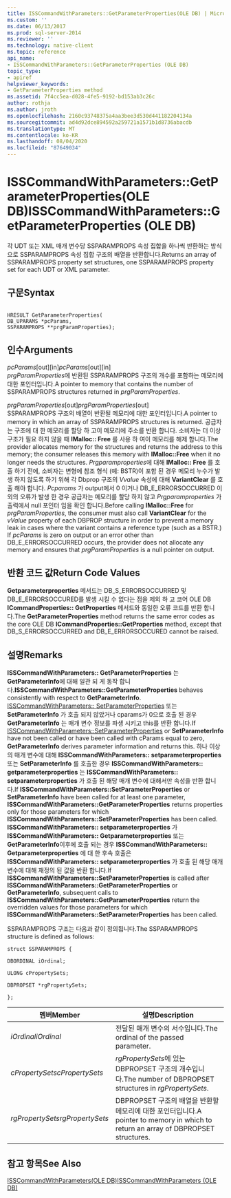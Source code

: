 ```yaml
---
title: ISSCommandWithParameters::GetParameterProperties(OLE DB) | Microsoft Docs
ms.custom: ''
ms.date: 06/13/2017
ms.prod: sql-server-2014
ms.reviewer: ''
ms.technology: native-client
ms.topic: reference
api_name:
- ISSCommandWithParameters::GetParameterProperties (OLE DB)
topic_type:
- apiref
helpviewer_keywords:
- GetParameterProperties method
ms.assetid: 7f4cc5ea-d028-4fe5-9192-bd153ab3c26c
author: rothja
ms.author: jroth
ms.openlocfilehash: 2160c93748375a4aa3bee3d530d441182204134a
ms.sourcegitcommit: ad4d92dce894592a259721a1571b1d8736abacdb
ms.translationtype: MT
ms.contentlocale: ko-KR
ms.lasthandoff: 08/04/2020
ms.locfileid: "87649034"
---
```

# <a name="isscommandwithparametersgetparameterproperties-ole-db"></a><span data-ttu-id="5b91b-102">ISSCommandWithParameters::GetParameterProperties(OLE DB)</span><span class="sxs-lookup"><span data-stu-id="5b91b-102">ISSCommandWithParameters::GetParameterProperties (OLE DB)</span></span>
  <span data-ttu-id="5b91b-103">각 UDT 또는 XML 매개 변수당 SSPARAMPROPS 속성 집합을 하나씩 반환하는 방식으로 SSPARAMPROPS 속성 집합 구조의 배열을 반환합니다.</span><span class="sxs-lookup"><span data-stu-id="5b91b-103">Returns an array of SSPARAMPROPS property set structures, one SSPARAMPROPS property set for each UDT or XML parameter.</span></span>  
  
## <a name="syntax"></a><span data-ttu-id="5b91b-104">구문</span><span class="sxs-lookup"><span data-stu-id="5b91b-104">Syntax</span></span>  
  
```  
  
HRESULT GetParameterProperties(  
DB_UPARAMS *pcParams,  
SSPARAMPROPS **prgParamProperties);  
```  
  
## <a name="arguments"></a><span data-ttu-id="5b91b-105">인수</span><span class="sxs-lookup"><span data-stu-id="5b91b-105">Arguments</span></span>  
 <span data-ttu-id="5b91b-106">*pcParams*[out][in]</span><span class="sxs-lookup"><span data-stu-id="5b91b-106">*pcParams*[out][in]</span></span>  
 <span data-ttu-id="5b91b-107">*prgParamProperties*에 반환된 SSPARAMPROPS 구조의 개수를 포함하는 메모리에 대한 포인터입니다.</span><span class="sxs-lookup"><span data-stu-id="5b91b-107">A pointer to memory that contains the number of SSPARAMPROPS structures returned in *prgParamProperties*.</span></span>  
  
 <span data-ttu-id="5b91b-108">*prgParamProperties*[out]</span><span class="sxs-lookup"><span data-stu-id="5b91b-108">*prgParamProperties*[out]</span></span>  
 <span data-ttu-id="5b91b-109">SSPARAMPROPS 구조의 배열이 반환될 메모리에 대한 포인터입니다.</span><span class="sxs-lookup"><span data-stu-id="5b91b-109">A pointer to memory in which an array of SSPARAMPROPS structures is returned.</span></span> <span data-ttu-id="5b91b-110">공급자는 구조에 대 한 메모리를 할당 하 고이 메모리에 주소를 반환 합니다. 소비자는 더 이상 구조가 필요 하지 않을 때 **IMalloc:: Free** 를 사용 하 여이 메모리를 해제 합니다.</span><span class="sxs-lookup"><span data-stu-id="5b91b-110">The provider allocates memory for the structures and returns the address to this memory; the consumer releases this memory with **IMalloc::Free** when it no longer needs the structures.</span></span> <span data-ttu-id="5b91b-111">*Prgparamproperties*에 대해 **IMalloc:: Free** 를 호출 하기 전에, 소비자는 변형에 참조 형식 (예: BSTR)이 포함 된 경우 메모리 누수가 발생 하지 않도록 하기 위해 각 Dbprop 구조의 *Vvalue* 속성에 대해 **VariantClear** 를 호출 해야 합니다. *Pcparams* 가 output에서 0 이거나 DB_E_ERRORSOCCURRED 이외의 오류가 발생 한 경우 공급자는 메모리를 할당 하지 않고 *Prgparamproperties* 가 출력에서 null 포인터 임을 확인 합니다.</span><span class="sxs-lookup"><span data-stu-id="5b91b-111">Before calling **IMalloc::Free** for *prgParamProperties*, the consumer must also call **VariantClear** for the *vValue* property of each DBPROP structure in order to prevent a memory leak in cases where the variant contains a reference type (such as a BSTR.) If *pcParams* is zero on output or an error other than DB_E_ERRORSOCCURRED occurs, the provider does not allocate any memory and ensures that *prgParamProperties* is a null pointer on output.</span></span>  
  
## <a name="return-code-values"></a><span data-ttu-id="5b91b-112">반환 코드 값</span><span class="sxs-lookup"><span data-stu-id="5b91b-112">Return Code Values</span></span>  
 <span data-ttu-id="5b91b-113">**Getparameterproperties** 메서드는 DB_S_ERRORSOCCURRED 및 DB_E_ERRORSOCCURED를 발생 시킬 수 없다는 점을 제외 하 고 코어 OLE DB **ICommandProperties:: GetProperties** 메서드와 동일한 오류 코드를 반환 합니다.</span><span class="sxs-lookup"><span data-stu-id="5b91b-113">The **GetParameterProperties** method returns the same error codes as the core OLE DB **ICommandProperties::GetProperties** method, except that DB_S_ERRORSOCCURRED and DB_E_ERRORSOCCURED cannot be raised.</span></span>  
  
## <a name="remarks"></a><span data-ttu-id="5b91b-114">설명</span><span class="sxs-lookup"><span data-stu-id="5b91b-114">Remarks</span></span>  
 <span data-ttu-id="5b91b-115">**ISSCommandWithParameters:: GetParameterProperties** 는 **GetParameterInfo**에 대해 일관 되 게 동작 합니다.</span><span class="sxs-lookup"><span data-stu-id="5b91b-115">**ISSCommandWithParameters::GetParameterProperties** behaves consistently with respect to **GetParameterInfo**.</span></span> <span data-ttu-id="5b91b-116">[ISSCommandWithParameters:: SetParameterProperties](isscommandwithparameters-setparameterproperties-ole-db.md) 또는 **SetParameterInfo** 가 호출 되지 않았거나 cparams가 0으로 호출 된 경우 **GetParameterInfo** 는 매개 변수 정보를 파생 시키고 this를 반환 합니다.</span><span class="sxs-lookup"><span data-stu-id="5b91b-116">If [ISSCommandWithParameters::SetParameterProperties](isscommandwithparameters-setparameterproperties-ole-db.md) or **SetParameterInfo** have not been called or have been called with cParams equal to zero, **GetParameterInfo** derives parameter information and returns this.</span></span> <span data-ttu-id="5b91b-117">하나 이상의 매개 변수에 대해 **ISSCommandWithParameters:: setparameterproperties** 또는 **SetParameterInfo** 를 호출한 경우 **ISSCommandWithParameters:: getparameterproperties** 는 **ISSCommandWithParameters:: setparameterproperties** 가 호출 된 해당 매개 변수에 대해서만 속성을 반환 합니다.</span><span class="sxs-lookup"><span data-stu-id="5b91b-117">If **ISSCommandWithParameters::SetParameterProperties** or **SetParameterInfo** have been called for at least one parameter, **ISSCommandWithParameters::GetParameterProperties** returns properties only for those parameters for which **ISSCommandWithParameters::SetParameterProperties** has been called.</span></span> <span data-ttu-id="5b91b-118">**ISSCommandWithParameters:: setparameterproperties** 가 **ISSCommandWithParameters:: Getparameterproperties** 또는 **GetParameterInfo**이후에 호출 되는 경우 **ISSCommandWithParameters:: Getparameterproperties** 에 대 한 후속 호출은 **ISSCommandWithParameters:: setparameterproperties** 가 호출 된 해당 매개 변수에 대해 재정의 된 값을 반환 합니다.</span><span class="sxs-lookup"><span data-stu-id="5b91b-118">If **ISSCommandWithParameters::SetParameterProperties** is called after **ISSCommandWithParameters::GetParameterProperties** or **GetParameterInfo**, subsequent calls to **ISSCommandWithParameters::GetParameterProperties** return the overridden values for those parameters for which **ISSCommandWithParameters::SetParameterProperties** has been called.</span></span>  
  
 <span data-ttu-id="5b91b-119">SSPARAMPROPS 구조는 다음과 같이 정의됩니다.</span><span class="sxs-lookup"><span data-stu-id="5b91b-119">The SSPARAMPROPS structure is defined as follows:</span></span>  
  
 `struct SSPARAMPROPS {`  
  
 `DBORDINAL iOrdinal;`  
  
 `ULONG cPropertySets;`  
  
 `DBPROPSET *rgPropertySets;`  
  
 `};`  
  
|<span data-ttu-id="5b91b-120">멤버</span><span class="sxs-lookup"><span data-stu-id="5b91b-120">Member</span></span>|<span data-ttu-id="5b91b-121">설명</span><span class="sxs-lookup"><span data-stu-id="5b91b-121">Description</span></span>|  
|------------|-----------------|  
|<span data-ttu-id="5b91b-122">*iOrdinal*</span><span class="sxs-lookup"><span data-stu-id="5b91b-122">*iOrdinal*</span></span>|<span data-ttu-id="5b91b-123">전달된 매개 변수의 서수입니다.</span><span class="sxs-lookup"><span data-stu-id="5b91b-123">The ordinal of the passed parameter.</span></span>|  
|<span data-ttu-id="5b91b-124">*cPropertySets*</span><span class="sxs-lookup"><span data-stu-id="5b91b-124">*cPropertySets*</span></span>|<span data-ttu-id="5b91b-125">*rgPropertySets*에 있는 DBPROPSET 구조의 개수입니다.</span><span class="sxs-lookup"><span data-stu-id="5b91b-125">The number of DBPROPSET structures in *rgPropertySets*.</span></span>|  
|<span data-ttu-id="5b91b-126">*rgPropertySets*</span><span class="sxs-lookup"><span data-stu-id="5b91b-126">*rgPropertySets*</span></span>|<span data-ttu-id="5b91b-127">DBPROPSET 구조의 배열을 반환할 메모리에 대한 포인터입니다.</span><span class="sxs-lookup"><span data-stu-id="5b91b-127">A pointer to memory in which to return an array of DBPROPSET structures.</span></span>|  
  
## <a name="see-also"></a><span data-ttu-id="5b91b-128">참고 항목</span><span class="sxs-lookup"><span data-stu-id="5b91b-128">See Also</span></span>  
 [<span data-ttu-id="5b91b-129">ISSCommandWithParameters&#40;OLE DB&#41;</span><span class="sxs-lookup"><span data-stu-id="5b91b-129">ISSCommandWithParameters &#40;OLE DB&#41;</span></span>](isscommandwithparameters-ole-db.md)  
  
  
